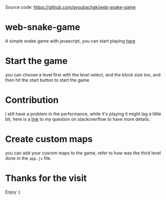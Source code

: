Source code: https://github.com/ayoubachak/web-snake-game

# web-snake-game
A simple snake game with javascript, you can start playing [here](https://ayoubachak.github.io/web-snake-game/)
# Start the game
you can choose a level first with the level select, and the block size too, and then hit the start button to start the game
# Contribution 
I still have a problem in the performance, while it's playing it might lag a little bit, here is a [link](https://stackoverflow.com/questions/74438022/game-ticks-getting-slower-when-rendering-canvas-elements) to my question on stackoverflow to have more details.
# Create custom maps
you can add your cusrom maps to the game, refer to how was the third level done in the `app.js` file.
# Thanks for the visit
Enjoy :)
